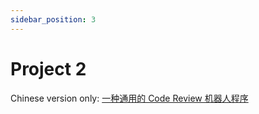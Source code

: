 ```yaml
---
sidebar_position: 3
---
```


# Project 2

Chinese version only: [一种通用的 Code Review 机器人程序](https://www.devstream.io/zh/community/ospp-2022/cr-bot/)

